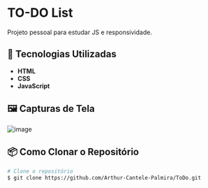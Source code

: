 # TO-DO List

Projeto pessoal para estudar JS e responsividade.

## 🚀 Tecnologias Utilizadas

- **HTML**
- **CSS**
- **JavaScript**

## 🖼️ Capturas de Tela

![image](https://github.com/user-attachments/assets/7f1efa21-b4c1-4dd3-a0dd-0f4814432fe9)

## 📦 Como Clonar o Repositório

```bash
# Clone o repositório
$ git clone https://github.com/Arthur-Cantele-Palmira/ToDo.git
```
